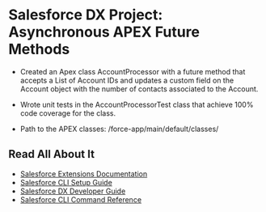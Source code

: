 # Salesforce DX Project: Asynchronous APEX Future Methods

- Created an Apex class AccountProcessor with a future method that accepts a List of Account IDs and updates a custom field on the Account object with the number of contacts associated to the Account. 

- Wrote unit tests in the AccountProcessorTest class that achieve 100% code coverage for the class. 

- Path to the APEX classes: /force-app/main/default/classes/

## Read All About It

- [Salesforce Extensions Documentation](https://developer.salesforce.com/tools/vscode/)
- [Salesforce CLI Setup Guide](https://developer.salesforce.com/docs/atlas.en-us.sfdx_setup.meta/sfdx_setup/sfdx_setup_intro.htm)
- [Salesforce DX Developer Guide](https://developer.salesforce.com/docs/atlas.en-us.sfdx_dev.meta/sfdx_dev/sfdx_dev_intro.htm)
- [Salesforce CLI Command Reference](https://developer.salesforce.com/docs/atlas.en-us.sfdx_cli_reference.meta/sfdx_cli_reference/cli_reference.htm)
